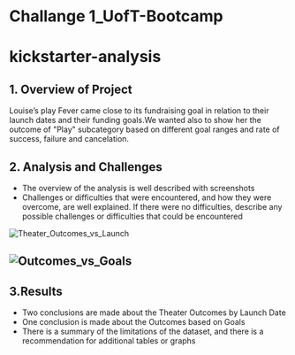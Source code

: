 # Challange 1_UofT-Bootcamp
# kickstarter-analysis

## 1. Overview of Project
Louise’s play Fever came close to its fundraising goal in relation to their launch dates and their funding goals.We wanted also to show her the outcome of "Play" subcategory based on different goal ranges and rate of success, failure and cancelation.
## 2. Analysis and Challenges
- The overview of the analysis is well described with screenshots
- Challenges or difficulties that were encountered, and how they were overcome, are well explained. If there were no difficulties, describe any possible challenges or difficulties that could be encountered

![Theater_Outcomes_vs_Launch](https://github.com/Tifarahani/UofT-Bootcamp/blob/main/Resources/Theater_Outcomes_vs_Launch.png.png)


![Outcomes_vs_Goals](https://github.com/Tifarahani/UofT-Bootcamp/blob/main/Resources/Outcomes_vs_Goals.png)
---
## 3.Results
* Two conclusions are made about the Theater Outcomes by Launch Date
* One conclusion is made about the Outcomes based on Goals
* There is a summary of the limitations of the dataset, and there is a recommendation for additional tables or graphs

